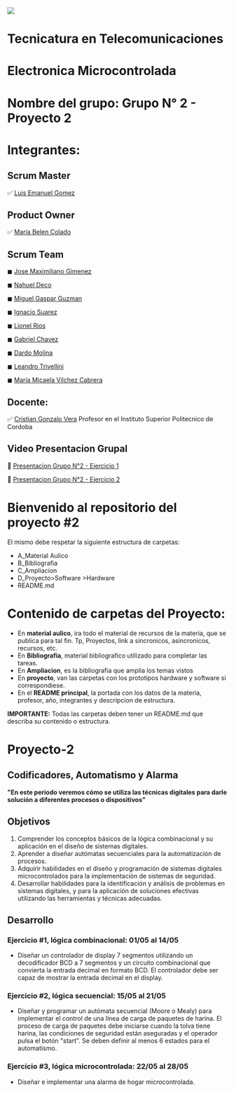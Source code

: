 <img src="https://github-production-user-asset-6210df.s3.amazonaws.com/86580762/237179645-e4bb6ff9-0bb5-441d-a98f-a4a6a53577e6.jpg">

# **Tecnicatura en Telecomunicaciones**

# **Electronica Microcontrolada**

# **Nombre del grupo: Grupo N° 2 - Proyecto 2**

# **Integrantes:** 

## Scrum Master

✅ <a href="https://github.com/emma22xt">Luis Emanuel Gomez</a>

## Product Owner

✅ <a href="https://github.com/MariaBelen1">Maria Belen Colado</a>

## Scrum Team

◼ <a href="https://github.com/Maxg8704">Jose Maximiliano Gimenez</a>

◼ <a href="https://github.com/NahuelDe">Nahuel Deco</a>

◼ <a href="https://github.com/MrGuz2022">Miguel Gaspar Guzman</a> 

◼ <a href="https://github.com/suarezignacio">Ignacio Suarez</a> 

◼ <a href="https://github.com/RiosLionel">Lionel Rios</a> 

◼ <a href="https://github.com/GabiChavez23">Gabriel Chavez</a> 

◼ <a href="https://github.com/777dem27med03-125">Dardo Molina</a> 

◼ <a href="https://github.com/Leantrivellini">Leandro Trivellini</a>

◼ <a href="https://github.com/MicaelaVilchez">María Micaela Vilchez Cabrera</a>

## Docente: 

✅ <a href="https://github.com/Gona79">Cristian Gonzalo Vera</a> Profesor en el Instituto Superior Politecnico de Cordoba 

## Video Presentacion Grupal

🎥 <a href="https://drive.google.com/file/d/1jj51DS9qsCcscUAEgkHa_6T9LQoBLQYc/view?usp=sharing">Presentacion Grupo N°2 - Ejercicio 1</a>

🎥 <a href="https://drive.google.com/file/d/1Jpb7NdqqYoly64bLlL8XrurcKBBCA25Q/view">Presentacion Grupo N°2 - Ejercicio 2</a>

# Bienvenido al repositorio del proyecto #2  
El mismo debe respetar la siguiente estructura de carpetas:   

* A_Material Aulico  
* B_Bibliografia  
* C_Ampliacion  
* D_Proyecto>Software
            >Hardware     
* README.md  

# Contenido de carpetas del Proyecto:  
* En **material aulico**, ira todo el material de recursos de la materia, que se publica para tal fin. Tp, Proyectos, link a sincronicos, asincronicos, recursos, etc.  
* En **Bibliografia**, material bibliografico utilizado para completar las tareas.   
* En **Ampliacion**, es la bibliografia que amplia los temas vistos  
* En **proyecto**, van las carpetas con los prototipos hardware y software si correspondiese.   
* En el **README principal**, la portada con los datos de la materia, profesor, año, integrantes y descripcion de estructura.   

**IMPORTANTE:** Todas las carpetas deben tener un README.md que describa su contenido o estructura.   

# Proyecto-2

## Codificadores, Automatismo y Alarma

**"En este periodo veremos cómo se utiliza las técnicas digitales para darle solución a diferentes procesos o dispositivos"**  

## Objetivos
1. Comprender los conceptos básicos de la lógica combinacional y su aplicación en el diseño de sistemas digitales. 
2. Aprender a diseñar autómatas secuenciales para la automatización de procesos.
3. Adquirir habilidades en el diseño y programación de sistemas digitales microcontrolados para la implementación de sistemas de seguridad.
4. Desarrollar habilidades para la identificación y análisis de problemas en sistemas digitales, y para la aplicación de soluciones efectivas utilizando las herramientas y técnicas adecuadas.

## Desarrollo

### Ejercicio #1, lógica combinacional:                                                     01/05 al 14/05
* Diseñar un controlador de display 7 segmentos utilizando un decodificador BCD a 7 segmentos y un circuito combinacional que convierta la entrada decimal en formato BCD. El controlador debe ser capaz de mostrar la entrada decimal en el display.

### Ejercicio #2, lógica secuencial:                                                        15/05 al 21/05
* Diseñar y programar un autómata secuencial (Moore o Mealy) para implementar el control de una línea de carga de paquetes de harina. El proceso de carga de paquetes debe iniciarse cuando la tolva tiene harina, las condiciones de seguridad están aseguradas y el operador pulsa el botón "start". Se deben definir al menos 6 estados para el automatismo.

### Ejercicio #3, lógica microcontrolada:                                                   22/05 al 28/05 
* Diseñar e implementar una alarma de hogar microcontrolada.



